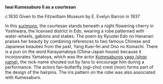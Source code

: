 **Iwai Kumesaburo II as a courtesan**

c.1830 Given to the Fitzwilliam Museum by E. Evelyn Barron in 1937

In this [surimono](/themes/surimono-and-special-printing-effects), the courtesan stands beneath a night flowering cherry in Yoshiwara, the licensed district in Edo, wearing a robe patterned with water-wheels, gabions and stakes. The poem by Ryuotei Edo no Hananari praises her beauty by combining references to two famous Chinese and Japanese beauties from the past, Yang Kuei-fei and Ono no Komachi. There is a pun on the word Karayamatoya (China-Japan house) because it incorporates Yamatoya, which was the actor [Kumesaburos yago (shop name),](/themes/actors-names-and-crests) the nick-name shouted out by fans to encourage him during a performance. The actors fan-butterfly (ogi-cho) crest (mon) forms part of the design of the hairpins. The iris pattern on the robe was also associated with Kumesaburo.

